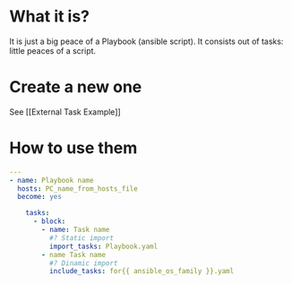 #                  What it is?

It is just a big peace of a Playbook (ansible script). It consists out of tasks: little peaces of a script.















#                Create a new one

See [[External Task Example]]








#              How to use them

```yaml
---
- name: Playbook name
  hosts: PC_name_from_hosts_file
  become: yes

	tasks:
	  - block:
	    - name: Task name
	      #? Static import
	      import_tasks: Playbook.yaml
	    - name Task name
	      #? Dinamic import
	      include_tasks: for{{ ansible_os_family }}.yaml
```